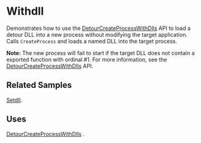 Withdll
=======

Demonstrates how to use the
[DetourCreateProcessWithDlls](DetourCreateProcessWithDlls.md) API
to load a detour DLL into a new process without modifying the target
application. Calls `CreateProcess` and loads a named DLL into the target
process.

**Note:** The new process will fail to start if the target DLL does not
contain a exported function with ordinal \#1. For more information, see
the [DetourCreateProcessWithDlls](DetourCreateProcessWithDlls.md)
API.

Related Samples
---------------

[Setdll](SampleSetdll.md).

Uses
----

[DetourCreateProcessWithDlls](DetourCreateProcessWithDlls.md) .
